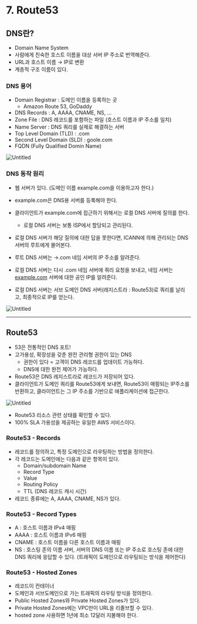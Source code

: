 # 7. Route53

## DNS란?

- Domain Name System
- 사람에게 친숙한 호스트 이름을 대상 서버 IP 주소로 번역해준다.
- URL과 호스트 이름 → IP로 변환
- 계층적 구조 이름이 있다.

### DNS 용어

- Domain Registrar : 도메인 이름을 등록하는 곳
    - Amazon Route 53, GoDaddy
- DNS Records : A, AAAA, CNAME, NS, …
- Zone File : DNS 레코드를 포함하는 파일 (호스트 이름과 IP 주소를 일치)
- Name Server : DNS 쿼리를 실제로 해결하는 서버
- Top Level Domain (TLD) : .com
- Second Level Domain (SLD) : goole.com
- FQDN (Fully Qualified Domin Name)

![Untitled](https://s3-us-west-2.amazonaws.com/secure.notion-static.com/47bc9225-f9a7-4110-b139-60706a59c1f0/Untitled.png)

### DNS 동작 원리

- 웹 서버가 있다. (도메인 이름 example.com을 이용하고자 한다.)
- example.com은 DNS용 서버를 등록해야 한다.

- 클라이언트가 example.com에 접근하기 위해서는 로컬 DNS 서버에 질의를 한다.
    - 로컬 DNS 서버는 보통 ISP에서 할당되고 관리된다.
- 로컬 DNS 서버가 해당 질의에 대한 답을 못한다면, ICANN에 의해 관리되는 DNS 서버의 루트에게 물어본다.
- 루트 DNS 서버는 →.com 네임 서버의 IP 주소를 알려준다.
- 로컬 DNS 서버는 다시 .com 네임 서버에 쿼리 요청을 보내고, 네임 서버는 [example.com](http://example.com) 서버에 대한 공인 IP를 알려준다.
- 로컬 DNS 서버는 서브 도메인 DNS 서버(레지스트라 : Route53)로 쿼리를 날리고, 최종적으로 IP를 얻는다.

![Untitled](https://s3-us-west-2.amazonaws.com/secure.notion-static.com/a8157a1a-e6cf-487e-b2e2-1dda88b4df5f/Untitled.png)

---

## Route53

- 53은 전통적인 DNS 포트!
- 고가용성, 확장성을 갖춘 완전 관리형 권한이 있는 DNS
    - 권한이 있다 = 고객이 DNS 레코드를 업데이트 가능하다.
    - DNS에 대한 완전 제어가 가능하다.
- Route53은 DNS 레지스트라로 레코드가 저장되어 있다.
- 클라이언트가 도메인 쿼리를 Route53에게 보내면, Route53이 매핑되는 IP주소를 반환하고, 클라이언트는 그 IP 주소를 기반으로 애플리케이션에 접근한다.

![Untitled](https://s3-us-west-2.amazonaws.com/secure.notion-static.com/b58da739-2055-4ab7-b292-874369e93a4e/Untitled.png)

- Route53 리소스 관련 상태를 확인할 수 있다.
- 100% SLA 가용성을 제공하는 유일한 AWS 서비스이다.

### Route53 - Records

- 레코드를 정의하고, 특정 도메인으로 라우팅하는 방법을 정의한다.
- 각 레코드는 도메인에는 다음과 같은 항목이 있다.
    - Domain/subdomain Name
    - Record Type
    - Value
    - Routing Policy
    - TTL (DNS 레코드 캐시 시간)
- 레코드 종류에는 A, AAAA, CNAME, NS가 있다.

### Route53 - Record Types

- A : 호스트 이름과 IPv4 매핑
- AAAA : 호스트 이름과 IPv6 매핑
- CNAME : 호스트 이름을 다른 호스트 이름과 매핑
- NS : 호스팅 존의 이름 서버, 서버의 DNS 이름 또는 IP 주소로 호스팅 존에 대한 DNS 쿼리에 응답할 수 있다. (트래픽이 도메인으로 라우팅되는 방식을 제어한다)

### Route53 - Hosted Zones

- 레코드이 컨테이너
- 도메인과 서브도메인으로 가는 트래픽의 라우팅 방식을 정의한다.
- Public Hosted Zones와 Private Hosted Zones가 있다.
- Private Hosted Zones에는 VPC만이 URL을 리졸브할 수 있다.
- hosted zone 사용하면 1년에 최소 12달러 지불해야 한다.
